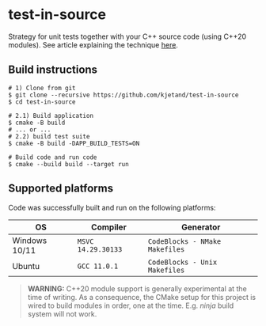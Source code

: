 # test-in-source

Strategy for unit tests together with your C++ source code (using C++20 modules). See article explaining the
technique [here](https://kjetand.github.io/programming/c++20/modules/2021/10/12/test-in-source.html).

## Build instructions

```shell
# 1) Clone from git
$ git clone --recursive https://github.com/kjetand/test-in-source
$ cd test-in-source

# 2.1) Build application
$ cmake -B build
# ... or ...
# 2.2) build test suite
$ cmake -B build -DAPP_BUILD_TESTS=ON

# Build code and run code
$ cmake --build build --target run
```

## Supported platforms

Code was successfully built and run on the following platforms:

| OS            | Compiler           |  Generator                     |
|---------------|--------------------|--------------------------------|
| Windows 10/11 | `MSVC 14.29.30133` | `CodeBlocks - NMake Makefiles` |
| Ubuntu        | `GCC 11.0.1`       | `CodeBlocks - Unix Makefiles`  |

> **WARNING:** C++20 module support is generally experimental at the time of writing.
> As a consequence, the CMake setup for this project is wired to build modules in order, one at the time.
> E.g. _ninja_ build system will not work.